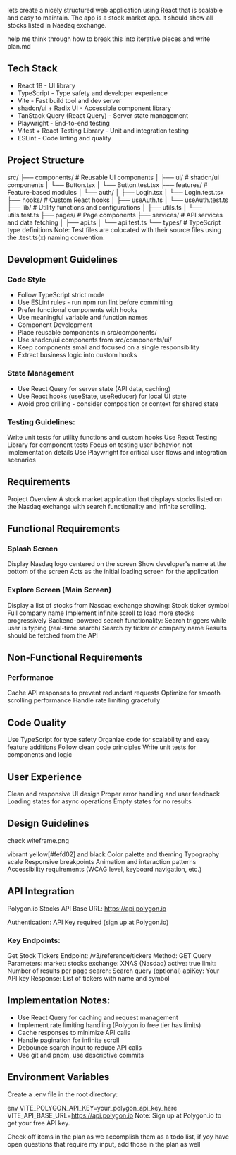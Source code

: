 lets create a nicely structured web application using React that is scalable and easy to maintain. The app is a stock market app. It should show all stocks listed in Nasdaq exchange.

help me think through how to break this into iterative pieces and write plan.md

## Tech Stack

- React 18 - UI library
- TypeScript - Type safety and developer experience
- Vite - Fast build tool and dev server
- shadcn/ui + Radix UI - Accessible component library
- TanStack Query (React Query) - Server state management
- Playwright - End-to-end testing
- Vitest + React Testing Library - Unit and integration testing
- ESLint - Code linting and quality

## Project Structure

src/
├── components/ # Reusable UI components
│ ├── ui/ # shadcn/ui components
│ └── Button.tsx
│ └── Button.test.tsx
├── features/ # Feature-based modules
│ └── auth/
│ ├── Login.tsx
│ └── Login.test.tsx
├── hooks/ # Custom React hooks
│ ├── useAuth.ts
│ └── useAuth.test.ts
├── lib/ # Utility functions and configurations
│ ├── utils.ts
│ └── utils.test.ts
├── pages/ # Page components
├── services/ # API services and data fetching
│ ├── api.ts
│ └── api.test.ts
└── types/ # TypeScript type definitions
Note: Test files are colocated with their source files using the .test.ts(x) naming convention.

## Development Guidelines

### Code Style

- Follow TypeScript strict mode
- Use ESLint rules - run npm run lint before committing
- Prefer functional components with hooks
- Use meaningful variable and function names
- Component Development
- Place reusable components in src/components/
- Use shadcn/ui components from src/components/ui/
- Keep components small and focused on a single responsibility
- Extract business logic into custom hooks

### State Management

- Use React Query for server state (API data, caching)
- Use React hooks (useState, useReducer) for local UI state
- Avoid prop drilling - consider composition or context for shared state

### Testing Guidelines:

Write unit tests for utility functions and custom hooks
Use React Testing Library for component tests
Focus on testing user behavior, not implementation details
Use Playwright for critical user flows and integration scenarios

## Requirements

Project Overview
A stock market application that displays stocks listed on the Nasdaq exchange with search functionality and infinite scrolling.

## Functional Requirements

### Splash Screen

Display Nasdaq logo centered on the screen
Show developer's name at the bottom of the screen
Acts as the initial loading screen for the application

### Explore Screen (Main Screen)

Display a list of stocks from Nasdaq exchange showing:
Stock ticker symbol
Full company name
Implement infinite scroll to load more stocks progressively
Backend-powered search functionality:
Search triggers while user is typing (real-time search)
Search by ticker or company name
Results should be fetched from the API

## Non-Functional Requirements

### Performance

Cache API responses to prevent redundant requests
Optimize for smooth scrolling performance
Handle rate limiting gracefully

## Code Quality

Use TypeScript for type safety
Organize code for scalability and easy feature additions
Follow clean code principles
Write unit tests for components and logic

## User Experience

Clean and responsive UI design
Proper error handling and user feedback
Loading states for async operations
Empty states for no results

## Design Guidelines

check witeframe.png

vibrant yellow[#fefd02] and black Color palette and theming
Typography scale
Responsive breakpoints
Animation and interaction patterns
Accessibility requirements (WCAG level, keyboard navigation, etc.)

## API Integration

Polygon.io Stocks API
Base URL: https://api.polygon.io

Authentication: API Key required (sign up at Polygon.io)

### Key Endpoints:

Get Stock Tickers
Endpoint: /v3/reference/tickers
Method: GET
Query Parameters:
market: stocks
exchange: XNAS (Nasdaq)
active: true
limit: Number of results per page
search: Search query (optional)
apiKey: Your API key
Response: List of tickers with name and symbol

## Implementation Notes:

- Use React Query for caching and request management
- Implement rate limiting handling (Polygon.io free tier has limits)
- Cache responses to minimize API calls
- Handle pagination for infinite scroll
- Debounce search input to reduce API calls
- Use git and pnpm, use descriptive commits

## Environment Variables

Create a .env file in the root directory:

env
VITE_POLYGON_API_KEY=your_polygon_api_key_here
VITE_API_BASE_URL=https://api.polygon.io
Note: Sign up at Polygon.io to get your free API key.

Check off items in the plan as we accomplish them as a todo list, if yoy have open questions that require my input, add those in the plan as well
